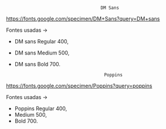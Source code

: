                                         DM Sans

https://fonts.google.com/specimen/DM+Sans?query=DM+sans

Fontes usadas -> 
- DM sans Regular 400,
- DM sans Medium  500,
- DM sans Bold 700.

                                        Poppins

https://fonts.google.com/specimen/Poppins?query=poppins

Fontes usadas ->
- Poppins Regular 400,
- Medium 500,
- Bold 700.